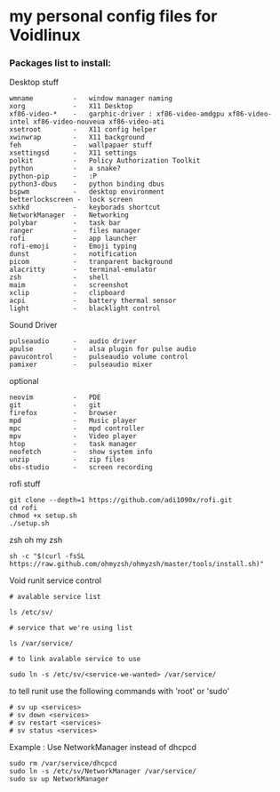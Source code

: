 # my personal config files for Voidlinux
### Packages list to install:

Desktop stuff
`````
wmname          -   window manager naming
xorg            -   X11 Desktop
xf86-video-*    -   garphic-driver : xf86-video-amdgpu xf86-video-intel xf86-video-nouveua xf86-video-ati
xsetroot        -   X11 config helper
xwinwrap        -   X11 background
feh             -   wallpapaer stuff
xsettingsd      -   X11 settings
polkit          -   Policy Authorization Toolkit
python          -   a snake?
python-pip      -   :P
python3-dbus    -   python binding dbus
bspwm           -   desktop environment
betterlockscreen -  lock screen
sxhkd           -   keyborads shortcut
NetworkManager  -   Networking
polybar         -   task bar
ranger          -   files manager
rofi            -   app launcher
rofi-emoji      -   Emoji typing
dunst           -   notification
picom           -   tranparent background
alacritty       -   terminal-emulator
zsh             -   shell
maim            -   screenshot
xclip           -   clipboard 
acpi            -   battery thermal sensor 
light           -   blacklight control
`````

Sound Driver
`````
pulseaudio      -   audio driver
apulse          -   alsa plugin for pulse audio
pavucontrol     -   pulseaudio volume control
pamixer         -   pulseaudio mixer
`````

optional
`````
neovim          -   PDE
git             -   git
firefox         -   browser
mpd             -   Music player
mpc             -   mpd controller
mpv             -   Video player
htop            -   task manager
neofetch        -   show system info
unzip           -   zip files
obs-studio      -   screen recording
`````

rofi stuff
`````
git clone --depth=1 https://github.com/adi1090x/rofi.git
cd rofi
chmod +x setup.sh
./setup.sh
`````

zsh oh my zsh
`````
sh -c "$(curl -fsSL https://raw.github.com/ohmyzsh/ohmyzsh/master/tools/install.sh)"
`````

Void runit service control
`````
# avalable service list

ls /etc/sv/
`````
`````
# service that we're using list

ls /var/service/
`````
`````
# to link avalable service to use

sudo ln -s /etc/sv/<service-we-wanted> /var/service/
`````

to tell runit use the following commands with 'root' or 'sudo'
`````
# sv up <services>
# sv down <services>
# sv restart <services>
# sv status <services>
`````

Example : Use NetworkManager instead of dhcpcd
`````
sudo rm /var/service/dhcpcd
sudo ln -s /etc/sv/NetworkManager /var/service/
sudo sv up NetworkManager
`````

